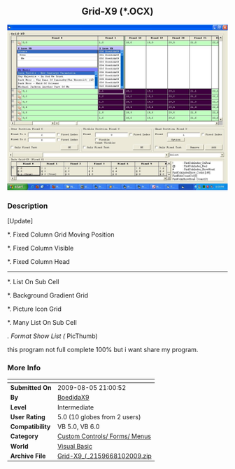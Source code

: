 ﻿<div align="center">

## Grid\-X9 \(\*\.OCX\)

<img src="PIC2009810121909998.JPG">
</div>

### Description

[Update]

*. Fixed Column Grid Moving Position

*. Fixed Column Visible

*. Fixed Column Head

----

*. List On Sub Cell

*. Background Gradient Grid

*. Picture Icon Grid

*. Many List On Sub Cell

*. Format Show List (* PicThumb)

this program not full complete 100% but i want share my program.
 
### More Info
 


<span>             |<span>
---                |---
**Submitted On**   |2009-08-05 21:00:52
**By**             |[BoedidaX9](https://github.com/Planet-Source-Code/PSCIndex/blob/master/ByAuthor/boedidax9.md)
**Level**          |Intermediate
**User Rating**    |5.0 (10 globes from 2 users)
**Compatibility**  |VB 5\.0, VB 6\.0
**Category**       |[Custom Controls/ Forms/  Menus](https://github.com/Planet-Source-Code/PSCIndex/blob/master/ByCategory/custom-controls-forms-menus__1-4.md)
**World**          |[Visual Basic](https://github.com/Planet-Source-Code/PSCIndex/blob/master/ByWorld/visual-basic.md)
**Archive File**   |[Grid\-X9\_\(\_2159668102009\.zip](https://github.com/Planet-Source-Code/boedidax9-grid-x9-ocx__1-68988/archive/master.zip)








